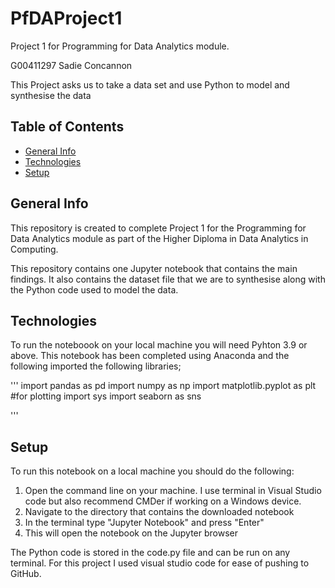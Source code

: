 # PfDAProject1
Project 1 for Programming for Data Analytics module.

G00411297 Sadie Concannon

This Project asks us to take a data set and use Python to model and synthesise the data

## Table of Contents
* [General Info](#general-info)
* [Technologies](#tecnologies)
* [Setup](#setup)

## General Info
This repository is created to complete Project 1 for the Programming for Data Analytics module as part of the Higher Diploma in Data Analytics in Computing.

This repository contains one Jupyter notebook that contains the main findings. It also contains the dataset file that we are to synthesise along with the Python code used to model the data.

## Technologies
To run the noteboook on your local machine you will need Pyhton 3.9 or above. This notebook has been completed using Anaconda and the following imported the following libraries;

'''
import pandas as pd
import numpy as np
import matplotlib.pyplot as plt #for plotting
import sys
import seaborn as sns

'''

## Setup
To run this notebook on a local machine you should do the following:
1. Open the command line on your machine. I use terminal in Visual Studio code but also recommend CMDer if working on a Windows device.
2. Navigate to the directory that contains the downloaded notebook
3. In the terminal type "Jupyter Notebook" and press "Enter"
4. This will open the notebook on the Jupyter browser

The Python code is stored in the code.py file and can be run on any terminal. For this project I used visual studio code for ease of pushing to GitHub.